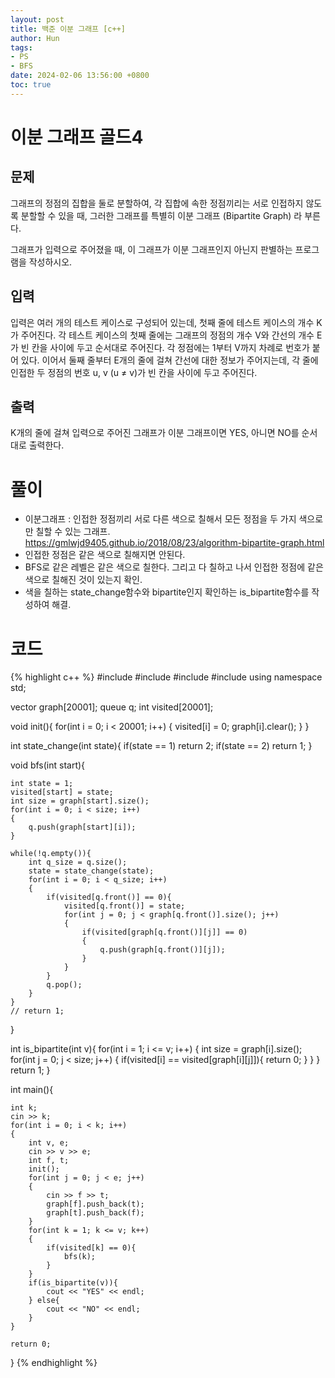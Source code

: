 ```yaml
---
layout: post
title: 백준 이분 그래프 [c++]
author: Hun
tags:
- PS
- BFS
date: 2024-02-06 13:56:00 +0800
toc: true
---
```

# 이분 그래프 골드4

## 문제
그래프의 정점의 집합을 둘로 분할하여, 각 집합에 속한 정점끼리는 서로 인접하지 않도록 분할할 수 있을 때, 그러한 그래프를 특별히 이분 그래프 (Bipartite Graph) 라 부른다.

그래프가 입력으로 주어졌을 때, 이 그래프가 이분 그래프인지 아닌지 판별하는 프로그램을 작성하시오.

## 입력
입력은 여러 개의 테스트 케이스로 구성되어 있는데, 첫째 줄에 테스트 케이스의 개수 K가 주어진다. 각 테스트 케이스의 첫째 줄에는 그래프의 정점의 개수 V와 간선의 개수 E가 빈 칸을 사이에 두고 순서대로 주어진다. 각 정점에는 1부터 V까지 차례로 번호가 붙어 있다. 이어서 둘째 줄부터 E개의 줄에 걸쳐 간선에 대한 정보가 주어지는데, 각 줄에 인접한 두 정점의 번호 u, v (u ≠ v)가 빈 칸을 사이에 두고 주어진다. 

## 출력
K개의 줄에 걸쳐 입력으로 주어진 그래프가 이분 그래프이면 YES, 아니면 NO를 순서대로 출력한다.

# 풀이
- 이분그래프 : 인접한 정점끼리 서로 다른 색으로 칠해서 모든 정점을 두 가지 색으로만 칠할 수 있는 그래프.
https://gmlwjd9405.github.io/2018/08/23/algorithm-bipartite-graph.html
- 인접한 정점은 같은 색으로 칠해지면 안된다.
- BFS로 같은 레벨은 같은 색으로 칠한다. 그리고 다 칠하고 나서 인접한 정점에 같은 색으로 칠해진 것이 있는지 확인.
- 색을 칠하는 state_change함수와 bipartite인지 확인하는 is_bipartite함수를 작성하여 해결.

# 코드
{% highlight c++ %}
#include <iostream>
#include <algorithm>
#include <vector>
#include <queue>
using namespace std;

vector<int> graph[20001];
queue<int> q;
int visited[20001];

void init(){
    for(int i = 0; i < 20001; i++)
    {
        visited[i] = 0;
        graph[i].clear();
    }
}

int state_change(int state){
    if(state == 1) return 2;
    if(state == 2) return 1;
}

void bfs(int start){

    int state = 1;
    visited[start] = state;
    int size = graph[start].size();
    for(int i = 0; i < size; i++)
    {
        q.push(graph[start][i]);
    }

    while(!q.empty()){
        int q_size = q.size();
        state = state_change(state);
        for(int i = 0; i < q_size; i++)
        {
            if(visited[q.front()] == 0){
                visited[q.front()] = state;
                for(int j = 0; j < graph[q.front()].size(); j++)
                {   
                    if(visited[graph[q.front()][j]] == 0)
                    {
                        q.push(graph[q.front()][j]);
                    }
                }
            }
            q.pop();
        }
    }
    // return 1;
}

int is_bipartite(int v){
    for(int i = 1; i <= v; i++)
    {
        int size = graph[i].size();
        for(int j = 0; j < size; j++)
        {
            if(visited[i] == visited[graph[i][j]]){
                return 0;
            }
        }
    }
    return 1;
}

int main(){

    int k;
    cin >> k;
    for(int i = 0; i < k; i++)
    {
        int v, e;
        cin >> v >> e;
        int f, t;
        init();
        for(int j = 0; j < e; j++)
        {
            cin >> f >> t;
            graph[f].push_back(t);
            graph[t].push_back(f);
        }
        for(int k = 1; k <= v; k++)
        {
            if(visited[k] == 0){
                bfs(k);
            }
        }
        if(is_bipartite(v)){
            cout << "YES" << endl;
        } else{
            cout << "NO" << endl;
        }
    }

    return 0;
}
{% endhighlight %}